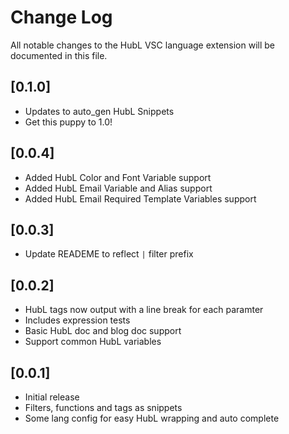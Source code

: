 # Change Log
All notable changes to the HubL VSC language extension will be documented in this file.

## [0.1.0]
- Updates to auto_gen HubL Snippets
- Get this puppy to 1.0!

## [0.0.4]
- Added HubL Color and Font Variable support
- Added HubL Email Variable and Alias support
- Added HubL Email Required Template Variables support

## [0.0.3]
- Update READEME to reflect `|` filter prefix

## [0.0.2]
- HubL tags now output with a line break for each paramter
- Includes expression tests
- Basic HubL doc and blog doc support
- Support common HubL variables

## [0.0.1]
- Initial release
- Filters, functions and tags as snippets
- Some lang config for easy HubL wrapping and auto complete